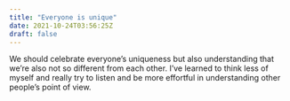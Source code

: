 ```yaml
---
title: "Everyone is unique"
date: 2021-10-24T03:56:25Z
draft: false
---
```


We should celebrate everyone’s uniqueness but also understanding that we’re also not so different from each other. I’ve learned to think less of myself and really try to listen and be more effortful in understanding other people’s point of view.